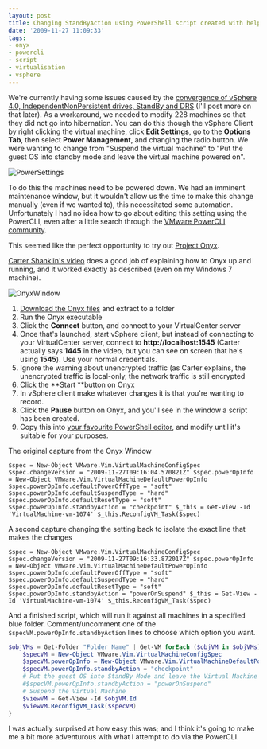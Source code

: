 ```yaml
---
layout: post
title: Changing StandByAction using PowerShell script created with help from Onyx
date: '2009-11-27 11:09:33'
tags:
- onyx
- powercli
- script
- virtualisation
- vsphere
---
```



We're currently having some issues caused by the [convergence of vSphere 4.0, IndependentNonPersistent drives, StandBy and DRS](http://communities.vmware.com/thread/244259?tstart=0) (I'll post more on that later).  As a workaround, we needed to modify 228 machines so that they did not go into hibernation. You can do this though the vSphere Client by right clicking the virtual machine, click **Edit Settings**, go to the **Options Tab**, then select **Power Management**, and changing the radio button. We were wanting to change from "Suspend the virtual machine" to "Put the guest OS into standby mode and leave the virtual machine powered on".

![PowerSettings](/content/images/2016/01/PowerSettings.PNG)

To do this the machines need to be powered down. We had an imminent maintenance window, but it wouldn't allow us the time to make this change manually (even if we wanted to), this necessitated some automation. Unfortunately I had no idea how to go about editing this setting using the PowerCLI, even after a little search through the [VMware PowerCLI community](http://communities.vmware.com/community/vmtn/vsphere/automationtools/windows_toolkit).

This seemed like the perfect opportunity to try out [Project Onyx](http://ben.neise.co.uk/index.php/2009/11/alpha-build-of-project-onyx/).

[Carter Shanklin's video](http://blogs.vmware.com/vipowershell/2009/11/project-onyx-is-here.html) does a good job of explaining how to Onyx up and running, and it worked exactly as described (even on my Windows 7 machine).

![OnyxWindow](/content/images/2016/01/OnyxWindow.PNG)

1. [Download the Onyx files](http://bit.ly/vmwOnyx15) and extract to a folder
2. Run the Onyx executable
3. Click the **Connect** button, and connect to your VirtualCenter server
4. Once that's launched, start vSphere client, but instead of connecting to your VirtualCenter server, connect to **http://localhost:1545** (Carter actually says **1445** in the video, but you can see on screen that he's using **1545**). Use your normal credentials.
5. Ignore the warning about unencrypted traffic (as Carter explains, the unencrypted traffic is local-only, the network traffic is still encrypted
6. Click the **Start **button on Onyx
7. In vSphere client make whatever changes it is that you're wanting to record.
8. Click the **Pause** button on Onyx, and you'll see in the window a script has been created.
9. Copy this into [your favourite PowerShell editor](http://thevesi.org/index.jspa), and modify until it's suitable for your purposes.


The original capture from the Onyx Window
```
$spec = New-Object VMware.Vim.VirtualMachineConfigSpec $spec.changeVersion = "2009-11-27T09:16:04.570821Z" $spec.powerOpInfo = New-Object VMware.Vim.VirtualMachineDefaultPowerOpInfo $spec.powerOpInfo.defaultPowerOffType = "soft" $spec.powerOpInfo.defaultSuspendType = "hard" $spec.powerOpInfo.defaultResetType = "soft" $spec.powerOpInfo.standbyAction = "checkpoint" $_this = Get-View -Id 'VirtualMachine-vm-1074' $_this.ReconfigVM_Task($spec)
```

A second capture changing the setting back to isolate the exact line that makes the changes
```
$spec = New-Object VMware.Vim.VirtualMachineConfigSpec $spec.changeVersion = "2009-11-27T09:16:33.872017Z" $spec.powerOpInfo = New-Object VMware.Vim.VirtualMachineDefaultPowerOpInfo $spec.powerOpInfo.defaultPowerOffType = "soft" $spec.powerOpInfo.defaultSuspendType = "hard" $spec.powerOpInfo.defaultResetType = "soft" $spec.powerOpInfo.standbyAction = "powerOnSuspend" $_this = Get-View -Id 'VirtualMachine-vm-1074' $_this.ReconfigVM_Task($spec)
```
And a finished script, which will run it against all machines in a specified blue folder. Comment/uncomment one of the `$specVM.powerOpInfo.standbyAction` lines to choose which option you want.
```PowerShell
$objVMs = Get-Folder "Folder Name" | Get-VM forEach ($objVM in $objVMs){
    $specVM = New-Object VMware.Vim.VirtualMachineConfigSpec
    $specVM.powerOpInfo = New-Object VMware.Vim.VirtualMachineDefaultPowerOpInfo
    $specVM.powerOpInfo.standbyAction = "checkpoint" 
    # Put the guest OS into StandBy Mode and leave the Virtual Machine powered On
    #$specVM.powerOpInfo.standbyAction = "powerOnSuspend"
    # Suspend the Virtual Machine
    $viewVM = Get-View -Id $objVM.Id
    $viewVM.ReconfigVM_Task($specVM)
}
```
I was actually surprised at how easy this was; and I think it's going to make me a bit more adventurous with what I attempt to do via the PowerCLI.


